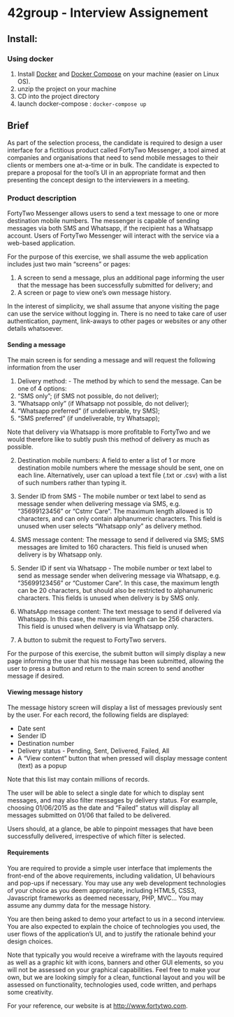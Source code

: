 42group - Interview Assignement
===============================

## Install:

### Using docker

1. Install [Docker](https://docs.docker.com/installation/) and [Docker Compose](https://docs.docker.com/compose/install/) on your machine (easier on Linux OS).
2. unzip the project on your machine
3. CD into the project directory
4. launch docker-compose : ``docker-compose up``

## Brief

As part of the selection process, the candidate is required to design a user interface for a fictitious product called FortyTwo Messenger, a tool aimed at companies and organisations that need to send mobile messages to their clients or members one at-a-time or in bulk.
The candidate is expected to prepare a proposal for the tool’s UI in an appropriate format and then presenting the concept design to the interviewers in a meeting.

### Product description

FortyTwo Messenger allows users to send a text message to one or more destination mobile numbers. The messenger is capable of sending messages via both SMS and Whatsapp, if the recipient has a Whatsapp account. Users of FortyTwo Messenger will interact with the service via a web-based application.

For the purpose of this exercise, we shall assume the web application includes just two main “screens” or pages:

1. A screen to send a message, plus an additional page informing the user that the message has been successfully submitted for delivery; and
2. A screen or page to view one’s own message history.

In the interest of simplicity, we shall assume that anyone visiting the page can use the service without logging in. There is no need to take care of user authentication, payment, link-aways to other pages or websites or any other details whatsoever.

#### Sending a message

The main screen is for sending a message and will request the following information from the user
1. Delivery method: - The method by which to send the message. Can be one of 4 options:
  1. “SMS only”; (if SMS not possible, do not deliver);
  2. “Whatsapp only” (if Whatsapp not possible, do not deliver);
  3. “Whatsapp preferred” (if undeliverable, try SMS);
  4. “SMS preferred” (if undeliverable, try Whatsapp);

  Note that delivery via Whatsapp is more profitable to FortyTwo and we would therefore like to subtly push this method of delivery as much as possible.

2. Destination mobile numbers: A field to enter a list of 1 or more destination mobile numbers where the message should be sent, one on each line.
Alternatively, user can upload a text file (.txt or .csv) with a list of such numbers rather than typing it.

3. Sender ID from SMS - The mobile number or text label to send as message sender when delivering message via SMS, e.g. “35699123456” or “Cstmr Care”.
The maximum length allowed is 10 characters, and can only contain alphanumeric characters. This field is unused when user selects “Whatsapp only” as delivery method.

4. SMS message content: The message to send if delivered via SMS;
SMS messages are limited to 160 characters. This field is unused when delivery is by Whatsapp only.

5. Sender ID if sent via Whatsapp - The mobile number or text label to send as message sender when delivering message via Whatsapp, e.g. “35699123456” or “Customer Care”.
In this case, the maximum length can be 20 characters, but should also be restricted to alphanumeric characters. This fields is unused when delivery is by SMS only.

6. WhatsApp message content: The text message to send if delivered via Whatsapp.
In this case, the maximum length can be 256 characters. This field is unused when delivery is via Whatsapp only.

7. A button to submit the request to FortyTwo servers.

For the purpose of this exercise, the submit button will simply display a new page informing the user that his message has been submitted, allowing the user to press a button and return to the main screen to send another message if desired.

#### Viewing message history

The message history screen will display a list of messages previously sent by the user. For each record, the following fields are displayed:
* Date sent
* Sender ID
* Destination number
* Delivery status - Pending, Sent, Delivered, Failed, All
* A “View content” button that when pressed will display message content (text) as a popup

Note that this list may contain millions of records.

The user will be able to select a single date for which to display sent messages, and may also filter messages by delivery status. For example, choosing 01/06/2015 as the date and “Failed” status will display all messages submitted on 01/06 that failed to be delivered.

Users should, at a glance, be able to pinpoint messages that have been successfully delivered, irrespective of which filter is selected.

#### Requirements

You are required to provide a simple user interface that implements the front-end of the above requirements, including validation, UI behaviours and pop-ups if necessary. You may use any web development technologies of your choice as you deem appropriate, including HTML5, CSS3, Javascript frameworks as deemed necessary, PHP, MVC...  You may assume any dummy data for the message history.

You are then being asked to demo your artefact to us in a second interview. You are also expected to explain the choice of technologies you used, the user flows of the application’s UI, and to justify the rationale behind your design choices.

Note that typically you would receive a wireframe with the layouts required as well as a graphic kit with icons, banners and other GUI elements, so you will not be assessed on your graphical capabilities. Feel free to make your own, but we are looking simply for a clean, functional layout and you will be assessed on functionality, technologies used, code written, and perhaps some creativity.

For your reference, our website is at http://www.fortytwo.com.
